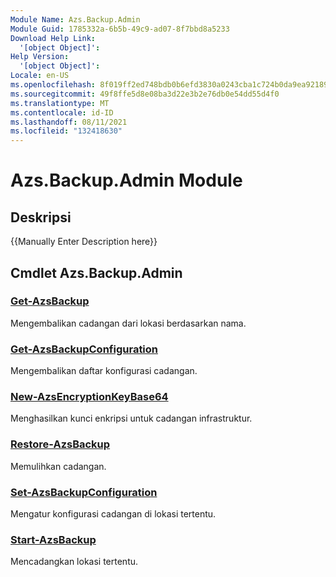 ```yaml
---
Module Name: Azs.Backup.Admin
Module Guid: 1785332a-6b5b-49c9-ad07-8f7bbd8a5233
Download Help Link:
  '[object Object]': 
Help Version:
  '[object Object]': 
Locale: en-US
ms.openlocfilehash: 8f019ff2ed748bdb0b6efd3830a0243cba1c724b0da9ea921892c411f866943c
ms.sourcegitcommit: 49f8ffe5d8e08ba3d22e3b2e76db0e54dd55d4f0
ms.translationtype: MT
ms.contentlocale: id-ID
ms.lasthandoff: 08/11/2021
ms.locfileid: "132418630"
---
```

# Azs.Backup.Admin Module
## Deskripsi
{{Manually Enter Description here}}

## Cmdlet Azs.Backup.Admin
### [Get-AzsBackup](Get-AzsBackup.md)
Mengembalikan cadangan dari lokasi berdasarkan nama.

### [Get-AzsBackupConfiguration](Get-AzsBackupConfiguration.md)
Mengembalikan daftar konfigurasi cadangan.

### [New-AzsEncryptionKeyBase64](New-AzsEncryptionKeyBase64.md)
Menghasilkan kunci enkripsi untuk cadangan infrastruktur.

### [Restore-AzsBackup](Restore-AzsBackup.md)
Memulihkan cadangan.

### [Set-AzsBackupConfiguration](Set-AzsBackupConfiguration.md)
Mengatur konfigurasi cadangan di lokasi tertentu.

### [Start-AzsBackup](Start-AzsBackup.md)
Mencadangkan lokasi tertentu.

